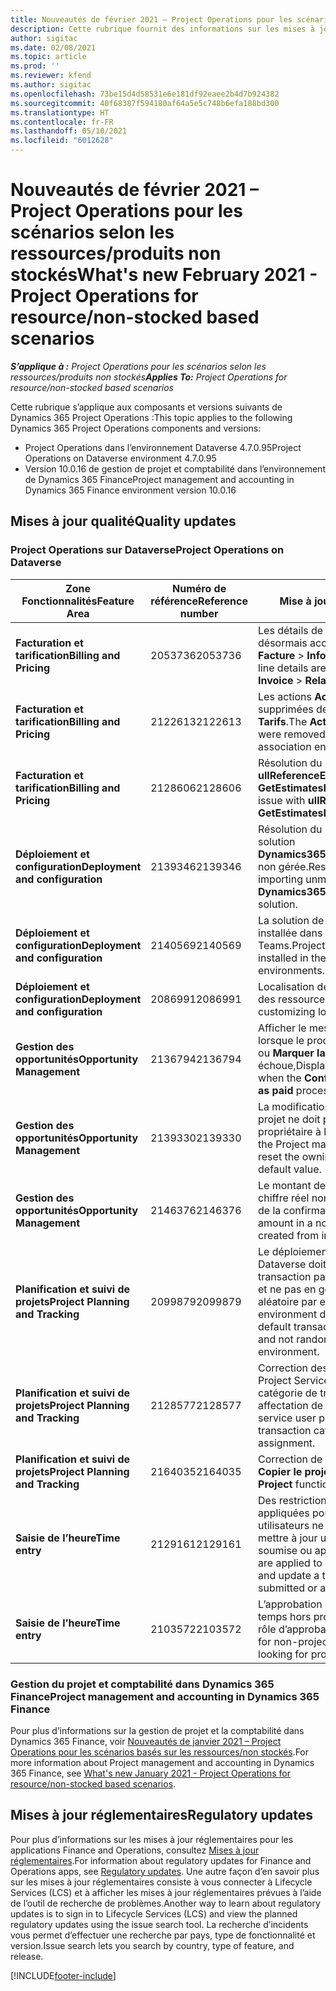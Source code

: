 ```yaml
---
title: Nouveautés de février 2021 – Project Operations pour les scénarios selon les ressources/produits non stockés
description: Cette rubrique fournit des informations sur les mises à jour qualité disponibles dans la version de février 2021 Project Operations pour les scénarios basés sur les ressources/produits non stockés.
author: sigitac
ms.date: 02/08/2021
ms.topic: article
ms.prod: ''
ms.reviewer: kfend
ms.author: sigitac
ms.openlocfilehash: 73be15d4d58531e6e181df92eaee2b4d7b924382
ms.sourcegitcommit: 40f68387f594180af64a5e5c748b6efa188bd300
ms.translationtype: HT
ms.contentlocale: fr-FR
ms.lasthandoff: 05/10/2021
ms.locfileid: "6012628"
---
```

# <a name="whats-new-february-2021---project-operations-for-resourcenon-stocked-based-scenarios"></a><span data-ttu-id="7950e-103">Nouveautés de février 2021 – Project Operations pour les scénarios selon les ressources/produits non stockés</span><span class="sxs-lookup"><span data-stu-id="7950e-103">What's new February 2021 - Project Operations for resource/non-stocked based scenarios</span></span>

<span data-ttu-id="7950e-104">_**S’applique à :** Project Operations pour les scénarios selon les ressources/produits non stockés_</span><span class="sxs-lookup"><span data-stu-id="7950e-104">_**Applies To:** Project Operations for resource/non-stocked based scenarios_</span></span>

<span data-ttu-id="7950e-105">Cette rubrique s’applique aux composants et versions suivants de Dynamics 365 Project Operations :</span><span class="sxs-lookup"><span data-stu-id="7950e-105">This topic applies to the following Dynamics 365 Project Operations components and versions:</span></span>

- <span data-ttu-id="7950e-106">Project Operations dans l’environnement Dataverse 4.7.0.95</span><span class="sxs-lookup"><span data-stu-id="7950e-106">Project Operations on Dataverse environment 4.7.0.95</span></span>
- <span data-ttu-id="7950e-107">Version 10.0.16 de gestion de projet et comptabilité dans l’environnement de Dynamics 365 Finance</span><span class="sxs-lookup"><span data-stu-id="7950e-107">Project management and accounting in Dynamics 365 Finance environment version 10.0.16</span></span> 

## <a name="quality-updates"></a><span data-ttu-id="7950e-108">Mises à jour qualité</span><span class="sxs-lookup"><span data-stu-id="7950e-108">Quality updates</span></span>

### <a name="project-operations-on-dataverse"></a><span data-ttu-id="7950e-109">Project Operations sur Dataverse</span><span class="sxs-lookup"><span data-stu-id="7950e-109">Project Operations on Dataverse</span></span>

| <span data-ttu-id="7950e-110">**Zone Fonctionnalités**</span><span class="sxs-lookup"><span data-stu-id="7950e-110">**Feature Area**</span></span> | <span data-ttu-id="7950e-111">**Numéro de référence**</span><span class="sxs-lookup"><span data-stu-id="7950e-111">**Reference number**</span></span> | <span data-ttu-id="7950e-112">**Mise à jour qualité**</span><span class="sxs-lookup"><span data-stu-id="7950e-112">**Quality update**</span></span> |
| --- | --- | --- |
| <span data-ttu-id="7950e-113">**Facturation et tarification**</span><span class="sxs-lookup"><span data-stu-id="7950e-113">**Billing and Pricing**</span></span> | <span data-ttu-id="7950e-114">2053736</span><span class="sxs-lookup"><span data-stu-id="7950e-114">2053736</span></span> | <span data-ttu-id="7950e-115">Les détails de la ligne de facture sont désormais accessibles en accédant à **Facture** > **Informations connexes**.</span><span class="sxs-lookup"><span data-stu-id="7950e-115">Invoice line details are now accessible by going to **Invoice** > **Related information**.</span></span> |
| <span data-ttu-id="7950e-116">**Facturation et tarification**</span><span class="sxs-lookup"><span data-stu-id="7950e-116">**Billing and Pricing**</span></span> | <span data-ttu-id="7950e-117">2122613</span><span class="sxs-lookup"><span data-stu-id="7950e-117">2122613</span></span> | <span data-ttu-id="7950e-118">Les actions **Activer** et **Désactiver** ont été supprimées des entités d’association **Tarifs**.</span><span class="sxs-lookup"><span data-stu-id="7950e-118">The **Activate** and **Deactivate** actions were removed from the **Price List** association entities.</span></span> |
| <span data-ttu-id="7950e-119">**Facturation et tarification**</span><span class="sxs-lookup"><span data-stu-id="7950e-119">**Billing and Pricing**</span></span> | <span data-ttu-id="7950e-120">2128606</span><span class="sxs-lookup"><span data-stu-id="7950e-120">2128606</span></span> | <span data-ttu-id="7950e-121">Résolution du problème avec **ullReferenceException** dans le plug-in **GetEstimatesForProject**.</span><span class="sxs-lookup"><span data-stu-id="7950e-121">Resolved the issue with **ullReferenceException** in the **GetEstimatesForProject** plug-in.</span></span> |
| <span data-ttu-id="7950e-122">**Déploiement et configuration**</span><span class="sxs-lookup"><span data-stu-id="7950e-122">**Deployment and configuration**</span></span> | <span data-ttu-id="7950e-123">2139346</span><span class="sxs-lookup"><span data-stu-id="7950e-123">2139346</span></span> | <span data-ttu-id="7950e-124">Résolution du problème d’importation de la solution **Dynamics365ProjectOperationsDualWrite** non gérée.</span><span class="sxs-lookup"><span data-stu-id="7950e-124">Resolved the issue with importing unmanaged **Dynamics365ProjectOperationsDualWrite** solution.</span></span> |
| <span data-ttu-id="7950e-125">**Déploiement et configuration**</span><span class="sxs-lookup"><span data-stu-id="7950e-125">**Deployment and configuration**</span></span> | <span data-ttu-id="7950e-126">2140569</span><span class="sxs-lookup"><span data-stu-id="7950e-126">2140569</span></span> | <span data-ttu-id="7950e-127">La solution de projet ne doit pas être installée dans l’environnement Dataverse Teams.</span><span class="sxs-lookup"><span data-stu-id="7950e-127">Project solution must not be installed in the Dataverse Teams environments.</span></span> |
| <span data-ttu-id="7950e-128">**Déploiement et configuration**</span><span class="sxs-lookup"><span data-stu-id="7950e-128">**Deployment and configuration**</span></span> | <span data-ttu-id="7950e-129">2086991</span><span class="sxs-lookup"><span data-stu-id="7950e-129">2086991</span></span> | <span data-ttu-id="7950e-130">Localisation de personnalisation restreinte des ressources web.</span><span class="sxs-lookup"><span data-stu-id="7950e-130">Restricted customizing localization of web resources.</span></span> |
| <span data-ttu-id="7950e-131">**Gestion des opportunités**</span><span class="sxs-lookup"><span data-stu-id="7950e-131">**Opportunity Management**</span></span> | <span data-ttu-id="7950e-132">2136794</span><span class="sxs-lookup"><span data-stu-id="7950e-132">2136794</span></span> | <span data-ttu-id="7950e-133">Afficher le message d’erreur correct lorsque le processus **Confirmer la facture** ou **Marquer la facture comme payée** échoue,</span><span class="sxs-lookup"><span data-stu-id="7950e-133">Display the correct error message when the **Confirm invoice** or **Mark invoice as paid** processes fail.</span></span> |
| <span data-ttu-id="7950e-134">**Gestion des opportunités**</span><span class="sxs-lookup"><span data-stu-id="7950e-134">**Opportunity Management**</span></span> | <span data-ttu-id="7950e-135">2139330</span><span class="sxs-lookup"><span data-stu-id="7950e-135">2139330</span></span> | <span data-ttu-id="7950e-136">La modification du chef de projet sur un projet ne doit pas réinitialiser la société propriétaire à la valeur par défaut.</span><span class="sxs-lookup"><span data-stu-id="7950e-136">Changing the Project manager on a project must not reset the owning company back to the default value.</span></span> |
| <span data-ttu-id="7950e-137">**Gestion des opportunités**</span><span class="sxs-lookup"><span data-stu-id="7950e-137">**Opportunity Management**</span></span> | <span data-ttu-id="7950e-138">2146376</span><span class="sxs-lookup"><span data-stu-id="7950e-138">2146376</span></span> | <span data-ttu-id="7950e-139">Le montant de la taxe corrigé dans un chiffre réel non facturable est créé à partir de la confirmation de facture.</span><span class="sxs-lookup"><span data-stu-id="7950e-139">Corrected tax amount in a non-chargeable actual is created from invoice confirmation.</span></span> |
| <span data-ttu-id="7950e-140">**Planification et suivi de projets**</span><span class="sxs-lookup"><span data-stu-id="7950e-140">**Project Planning and Tracking**</span></span> | <span data-ttu-id="7950e-141">2099879</span><span class="sxs-lookup"><span data-stu-id="7950e-141">2099879</span></span> | <span data-ttu-id="7950e-142">Le déploiement de l’environnement Dataverse doit créer une catégorie de transaction par défaut avec un ID statique et ne pas en générer une de manière aléatoire par environnement.</span><span class="sxs-lookup"><span data-stu-id="7950e-142">The Dataverse environment deployment must create a default transaction category with a static ID and not randomly generate one per environment.</span></span> |
| <span data-ttu-id="7950e-143">**Planification et suivi de projets**</span><span class="sxs-lookup"><span data-stu-id="7950e-143">**Project Planning and Tracking**</span></span> | <span data-ttu-id="7950e-144">2128577</span><span class="sxs-lookup"><span data-stu-id="7950e-144">2128577</span></span> | <span data-ttu-id="7950e-145">Correction des privilèges d’utilisateur de Project Service pour mettre à jour la catégorie de transaction sur une affectation de ressource.</span><span class="sxs-lookup"><span data-stu-id="7950e-145">Fixed the Project service user privileges to update the transaction category on a resource assignment.</span></span> |
| <span data-ttu-id="7950e-146">**Planification et suivi de projets**</span><span class="sxs-lookup"><span data-stu-id="7950e-146">**Project Planning and Tracking**</span></span> | <span data-ttu-id="7950e-147">2164035</span><span class="sxs-lookup"><span data-stu-id="7950e-147">2164035</span></span> | <span data-ttu-id="7950e-148">Correction de problèmes avec la fonction **Copier le projet**.</span><span class="sxs-lookup"><span data-stu-id="7950e-148">Fixed issues with the **Copy Project** function.</span></span> |
| <span data-ttu-id="7950e-149">**Saisie de l’heure**</span><span class="sxs-lookup"><span data-stu-id="7950e-149">**Time entry**</span></span> | <span data-ttu-id="7950e-150">2129161</span><span class="sxs-lookup"><span data-stu-id="7950e-150">2129161</span></span> | <span data-ttu-id="7950e-151">Des restrictions plus strictes sont appliquées pour garantir que les utilisateurs ne peuvent pas modifier et mettre à jour une entrée de temps qui a été soumise ou approuvée.</span><span class="sxs-lookup"><span data-stu-id="7950e-151">Tighter restrictions are applied to ensure users can't change and update a time entry that has been submitted or approved.</span></span> |
| <span data-ttu-id="7950e-152">**Saisie de l’heure**</span><span class="sxs-lookup"><span data-stu-id="7950e-152">**Time entry**</span></span> | <span data-ttu-id="7950e-153">2103572</span><span class="sxs-lookup"><span data-stu-id="7950e-153">2103572</span></span> | <span data-ttu-id="7950e-154">L’approbation de temps pour les entrées de temps hors projet ne doit pas rechercher le rôle d’approbateur de projet.</span><span class="sxs-lookup"><span data-stu-id="7950e-154">Time approval for non-project time entries must not be looking for project approver role.</span></span> |

### <a name="project-management-and-accounting-in-dynamics-365-finance"></a><span data-ttu-id="7950e-155">Gestion du projet et comptabilité dans Dynamics 365 Finance</span><span class="sxs-lookup"><span data-stu-id="7950e-155">Project management and accounting in Dynamics 365 Finance</span></span> 

<span data-ttu-id="7950e-156">Pour plus d’informations sur la gestion de projet et la comptabilité dans Dynamics 365 Finance, voir [Nouveautés de janvier 2021 – Project Operations pour les scénarios basés sur les ressources/non stockés](whats-new-jan-2021-resource-based.md).</span><span class="sxs-lookup"><span data-stu-id="7950e-156">For more information about Project management and accounting in Dynamics 365 Finance, see [What's new January 2021 - Project Operations for resource/non-stocked based scenarios](whats-new-jan-2021-resource-based.md).</span></span>


## <a name="regulatory-updates"></a><span data-ttu-id="7950e-157">Mises à jour réglementaires</span><span class="sxs-lookup"><span data-stu-id="7950e-157">Regulatory updates</span></span>

<span data-ttu-id="7950e-158">Pour plus d’informations sur les mises à jour réglementaires pour les applications Finance and Operations, consultez [Mises à jour réglementaires](/dynamics365/finance/localizations/regulatory-updates).</span><span class="sxs-lookup"><span data-stu-id="7950e-158">For information about regulatory updates for Finance and Operations apps, see [Regulatory updates](/dynamics365/finance/localizations/regulatory-updates).</span></span> <span data-ttu-id="7950e-159">Une autre façon d’en savoir plus sur les mises à jour réglementaires consiste à vous connecter à Lifecycle Services (LCS) et à afficher les mises à jour réglementaires prévues à l’aide de l’outil de recherche de problèmes.</span><span class="sxs-lookup"><span data-stu-id="7950e-159">Another way to learn about regulatory updates is to sign in to Lifecycle Services (LCS) and view the planned regulatory updates using the issue search tool.</span></span> <span data-ttu-id="7950e-160">La recherche d’incidents vous permet d’effectuer une recherche par pays, type de fonctionnalité et version.</span><span class="sxs-lookup"><span data-stu-id="7950e-160">Issue search lets you search by country, type of feature, and release.</span></span>


[!INCLUDE[footer-include](../includes/footer-banner.md)]